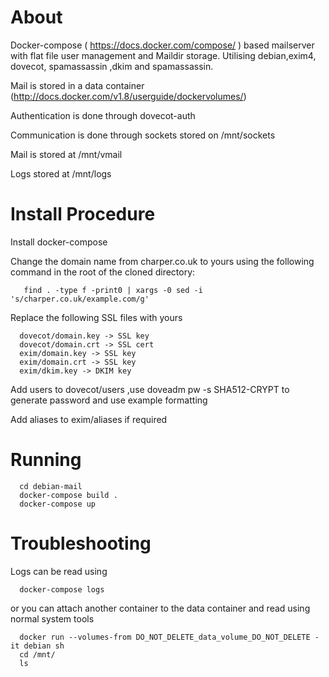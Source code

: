About
=====

Docker-compose ( https://docs.docker.com/compose/ ) based mailserver with flat file user management and Maildir
storage. Utilising debian,exim4, dovecot, spamassassin ,dkim and spamassassin.

Mail is stored in a data container (http://docs.docker.com/v1.8/userguide/dockervolumes/)

Authentication is done through dovecot-auth 

Communication is done through sockets stored on /mnt/sockets 

Mail is stored at /mnt/vmail

Logs stored at /mnt/logs


Install Procedure 
=================

Install docker-compose 

Change the domain name from charper.co.uk to yours using the following command in the root of the cloned 
directory:
 
 ```
    find . -type f -print0 | xargs -0 sed -i 's/charper.co.uk/example.com/g'
  ```

Replace the following SSL files with yours
  ```
    dovecot/domain.key -> SSL key
    dovecot/domain.crt -> SSL cert
    exim/domain.key -> SSL key
    exim/domain.crt -> SSL key
    exim/dkim.key -> DKIM key 
  ```
Add users to dovecot/users ,use doveadm pw -s SHA512-CRYPT to generate password and use example formatting

Add aliases to exim/aliases if required

Running 
=======
  ```
    cd debian-mail
    docker-compose build .
    docker-compose up
  ```
Troubleshooting
===============

Logs can be read using
  ```  
    docker-compose logs
  ```
or you can attach another container to the data container and read using normal system tools    

  ```
    docker run --volumes-from DO_NOT_DELETE_data_volume_DO_NOT_DELETE -it debian sh
    cd /mnt/
    ls 
  ```
